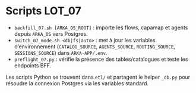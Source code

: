 # Scripts LOT_07

- `backfill_07.sh [ARKA_OS_ROOT]` : importe les flows, capamap et agents depuis
  `ARKA_OS` vers Postgres.
- `switch_07_mode.sh <db|fs|auto>` : met à jour les variables d’environnement
  (`CATALOG_SOURCE`, `AGENTS_SOURCE`, `ROUTING_SOURCE`, `SESSIONS_SOURCE`) dans
  `ARKA-APP/.env`.
- `preflight_07.py` : vérifie la présence des tables/catalogues et teste les
  endpoints BFF.

Les scripts Python se trouvent dans `etl/` et partagent le helper `_db.py` pour
résoudre la connexion Postgres via les variables standard.
